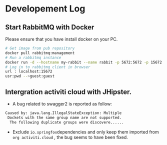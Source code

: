 # Developement Log
## Start RabbitMQ with Docker
Please ensure that you have install docker on your PC.
```bash
# Get image from pub repository
docker pull rabbitmq:management
# Run a rabbitmq instance
docker run -d --hostname my-rabbit --name rabbit -p 5672:5672 -p 15672:15672 rabbitmq:management
# Log in to rabbitmq client in browser
url : localhost:15672
usr:pwd -->guest:guest
```
## Intergration activiti cloud with JHipster.
- A bug related to swagger2 is reported as follow:
```bash
Caused by: java.lang.IllegalStateException: Multiple
 Dockets with the same group name are not supported.
  The following duplicate groups were discovere......
```
  - Exclude `io.springfox`dependencies and only keep them imported from `org activiti.cloud` , the bug seems  to have been fixed.

